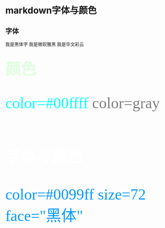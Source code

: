 # markdown字体与颜色
## <font face="宋体">字体
<font face="黑体">我是黑体字</font>
<font face="微软雅黑">我是微软雅黑</font>
<font face="STCAIYUN">我是华文彩云</font>

## <font color=#dfffde size=72>颜色
<font color=#00ffff size=72>color=#00ffff</font>
<font color=gray size=72>color=gray</font>

## <font color=#ffffff size=72>字体与颜色
<font color=#0099ff size=7 face="黑体">color=#0099ff size=72 face="黑体"</font>